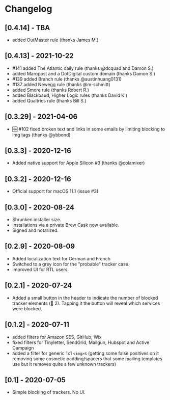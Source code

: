 # Changelog

## [0.4.14] - TBA

- added OutMaster rule (thanks James M.)

## [0.4.13] - 2021-10-22

- #141 added The Atlantic daily rule (thanks @dcquad and Damon S.)
- added Maropost and a DotDigital custom domain (thanks Damon S.)
- #139 added Branch rule (thanks @austinhuang0131)
- #137 added Newegg rule (thanks @m-schmitt)
- added Smore rule (thanks Robert R.)
- added Blackbaud, Higher Logic rules (thanks David K.)
- added Qualtrics rule (thanks Bill S.)

## [0.3.29] - 2021-04-06

- 🆕 #102 fixed broken text and links in some emails by limiting blocking to img tags (thanks @ybbond)

## [0.3.3] - 2020-12-16

- Added native support for Apple Silicon #3 (thanks @colamixer)

## [0.3.2] - 2020-12-16

- Official support for macOS 11.1 (issue #3)

## [0.3.0] - 2020-08-24

- Shrunken installer size.
- Installations via a private Brew Cask now available.
- Signed and notarized.

## [0.2.9] - 2020-08-09

- Added localization text for German and French
- Switched to a grey icon for the "probable" tracker case.
- Improved UI for RTL users.

## [0.2.1] - 2020-07-24

- Added a small button in the header to indicate the number of blocked tracker elements (🛑 2). Tapping it the button will reveal which services were blocked.

## [0.1.2] - 2020-07-11

- added filters for Amazon SES, GitHub, Wix
- fixed filters for Tinyletter, SendGrid, Mailgun, Hubspot and Active Campaign
- added a filter for generic 1x1 `<img>`s (getting some false positives on it removing some cosmetic padding/spacers that some mailing templates use but it removes quite a few unknown trackers)

## [0.1] - 2020-07-05

- Simple blocking of trackers. No UI.